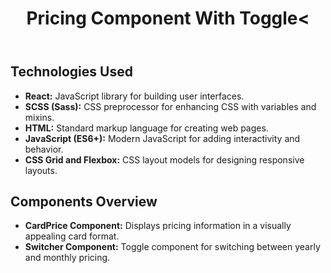 <!DOCTYPE html>
<html lang="en">
<body>
  <header>
    <h1>Pricing Component With Toggle<</h1>
  </header>
  
  <section>
    <h2>Technologies Used</h2>
    <ul>
      <li><strong>React:</strong> JavaScript library for building user interfaces.</li>
      <li><strong>SCSS (Sass):</strong> CSS preprocessor for enhancing CSS with variables and mixins.</li>
      <li><strong>HTML:</strong> Standard markup language for creating web pages.</li>
      <li><strong>JavaScript (ES6+):</strong> Modern JavaScript for adding interactivity and behavior.</li>
      <li><strong>CSS Grid and Flexbox:</strong> CSS layout models for designing responsive layouts.</li>
    </ul>
  </section>

  <section>
    <h2>Components Overview</h2>
    <ul>
      <li><strong>CardPrice Component:</strong> Displays pricing information in a visually appealing card format.</li>
      <li><strong>Switcher Component:</strong> Toggle component for switching between yearly and monthly pricing.</li>
    </ul>
  </section>
</body>
</html>
